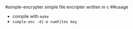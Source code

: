 #simple-encrypter
simple file encripter written in c
##usage
- compile with `make`
- `simple-enc -d|-e numFiles key`

